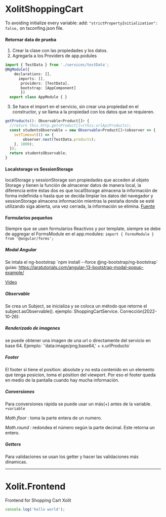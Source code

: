 # XolitShoppingCart


To avoiding initialize every variable:
add: `"strictPropertyInitialization": false,`
on tsconfing.json file.


#### Retornar data de prueba

1. Crear la clase con las propiedades y los datos.
2. Agregarla a los Providers de app.podules

  ```typescript
  import { TestData } from './services/testData';
  @NgModule({
      declarations: [],
        imports: [],
         providers: [TestData],
         bootstrap: [AppComponent]
         })
    export class AppModule { }
  ```
  
  3. Se hace el import en el servicio, sin crear una propiedad en el constructor, y se llama a la propiedad con los datos que se requieren.
  ```typescript
  getProducts(): Observable<Product[]> {
    //return this.http.get<Product[]>(this.urlApiProducts);
    const studentsObservable = new Observable<Product[]>(observer => {
      setTimeout(() => {
          observer.next(TestData.products);
      }, 1000);
    });
    return studentsObservable;
  }
```
#### Localstorage vs SessionStorage 

localStorage y sessionStorage son propiedades que acceden al objeto Storage y tienen la función de almacenar datos de manera local, la diferencia entre éstas dos es que localStorage almacena la información de forma indefinida o hasta que se decida limpiar los datos del navegador y sessionStorage almacena información mientras la pestaña donde se esté utilizando siga abierta, una vez cerrada, la información se elimina.
[Fuente](#https://ed.team/blog/que-es-y-como-utilizar-localstorage-y-sessionstorage)

#### Formularios pequeños

Siempre que se usen formularios Reactivos y por template, siempre se debe de aggregar el FormsModule en el app.modules:
`import { FormsModule } from '@angular/forms';`

##### Modal Angular
Se intala el ng-bootstrap ´npm install --force @ng-bootstrap/ng-bootstrap´
guias: 
https://laratutorials.com/angular-13-bootstrap-modal-popup-example/

[Video](https://www.youtube.com/watch?v=_rMWS4Neckg&t=335s)

##### Observable
Se crea un Subject, se inicializa y se coloca un método que retorne el subject.asObservable().
ejemplo: ShoppingCartService.
Corrección(2022-10-26): 


##### Renderizado de imagenes 
se puede obtener una imagen de una url o directamente del servicio en base 64.
Ejemplo: ´'data:image/png;base64,' + x.urlProducto´

##### Footer
El footer si tiene el position: absolute y no esta contenido en un elemento que tenga posicion, toma el pósition del viewport. Por eso el footer queda en medio de la pantalla cuando hay mucha información.


##### Conversiones

Para conversiones rápida se puede usar un más(+) antes de la variable. ` +variable`

*Math.floor* :  toma la parte entera de un numero.

*Math.round* : redondea el número según la parte decimal. Este retorna un entero.

##### Getters

Para validaciones se usan los getter y hacer las validaciones más dinamicas.



------
# Xolit.Frontend
Frontend for Shopping Cart Xolit

```typescript
console.log('hello world');
```